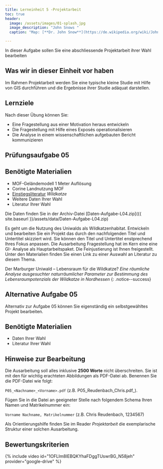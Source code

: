 ```yaml
---
title: Lerneinheit 5 -Projektarbeit
toc: true
header:
  image: /assets/images/01-splash.jpg
  image_description: "John Snows "
  caption: "Map: [**Dr. John Snow**](https://de.wikipedia.org/wiki/John_Snow_(Mediziner)) [Wellcome Library via wikimedia](https://w.wiki/QtV)"

---
```



In dieser Aufgabe sollen Sie eine abschliessende Projektarbeit ihrer Wahl bearbeiten
<!--more-->


## Was wir in dieser Einheit vor haben

Im Rahmen Projektarbeit werden Sie eine typische kleine Studie mit Hilfe von GIS durchführen und die Ergebnisse ihrer Studie adäquat darstellen. 


## Lernziele 

Nach dieser Übung können Sie:

  *  Eine Fragestellung aus einer Motivation heraus entwickeln
  *  Die Fragestellung mit Hilfe eines Exposés operationalisieren
  *  Die Analyse in einem wissenschaftlichen aufgebauten Bericht kommunizieren


## Prüfungsaufgabe 05

## Benötigte Materialien

*  MOF-Geländemodell 1 Meter Auflösung
*  Corine Landnutzung MOF
*  [Einstiegsliteratur](https://ilias.uni-marburg.de/ilias.php?ref_id=2043555&cmdClass=ilrepositorygui&cmdNode=u0&baseClass=ilrepositorygui) *Wildkatze*
*  Weitere Daten Ihrer Wahl
*  Literatur Ihrer Wahl

Die Daten finden Sie in der Archiv-Datei [Daten-Aufgabe-L04.zip]({{ site.baseurl }}/assets/data/Daten-Aufgabe-L04.zip)



Es geht um die Nutzung des Uniwalds als Wildkatzenhabitat. Entwickeln und bearbeiten Sie ein Projekt das durch den nachfolgenden Titel und Untertitel skizziert wird. Sie können den Titel und Untertitel enstprechend Ihres Fokus anpassen. Die Ausarbeitung Fragestellung hat im Kern eine eine GI- Analyse als Hauptarbeitspaket. Die Feinjustierung ist Ihnen freigestellt. Unter den Materialien finden Sie einen Link zu einer Auswahl an Literatur zu diesem Thema.

Der Marburger Uniwald – Lebensraum für die Wildkatze?
*Eine räumliche Analyse ausgesuchter naturräumlicher Parameter zur Bestimmung des Lebensraumpotenzials der Wildkatze in Nordhessen*
{: .notice--success}


## Alternative Aufgabe 05
Alternativ zur Aufgabe 05 können Sie eigenständig ein selbstgewähltes Projekt bearbeiten.

## Benötigte Materialien

*  Daten Ihrer Wahl
*  Literatur Ihrer Wahl



## Hinweise zur Bearbeitung

Die Ausarbeitung soll alles inklusive **2500 Worte** nicht überschreiten. Sie ist mit den für wichtig erachteten Abbildungen als PDF-Datei ab. Benennen Sie die PDF-Datei wie folgt:

```P05_<Nachname>_<Vorname>.pdf``` (z.B. P05\_Reudenbach\_Chris.pdf_). 

Fügen Sie in die Datei an geeigneter Stelle nach folgendem Schema Ihren Namen und Matrikelnummer ein:

```Vorname Nachname, Matrikelnummer``` (z.B. Chris Reudenbach, 1234567)

Als Orientierungshilfe finden Sie im Reader *Projektarbeit* die exemplarische Struktur einer solchen Ausarbeitung.

## Bewertungskriterien

{% include video id="1OFLIm8IEBQKYhaFDggTUswrBG_N58jeh" provider="google-drive" %}
